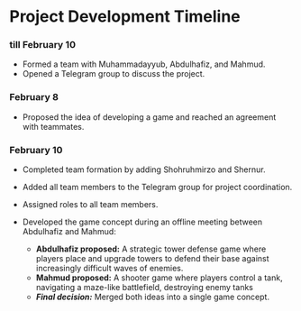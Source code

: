# Project Development Timeline

### till February 10
- Formed a team with Muhammadayyub, Abdulhafiz, and Mahmud.
- Opened a Telegram group to discuss the project.

### February 8
- Proposed the idea of developing a game and reached an agreement with teammates.
  
### February 10 
- Completed team formation by adding Shohruhmirzo and Shernur.
- Added all team members to the Telegram group for project coordination.
- Assigned roles to all team members.
- Developed the game concept during an offline meeting between Abdulhafiz and Mahmud:
  
  - **Abdulhafiz proposed:** A strategic tower defense game where players place and upgrade towers to defend their base against increasingly difficult waves of enemies.
  - **Mahmud proposed:** A shooter game where players control a tank, navigating a maze-like battlefield, destroying enemy tanks
  - ***Final decision:*** Merged both ideas into a single game concept.
